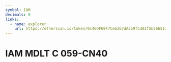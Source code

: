 ```yaml
---
symbol: IAM
decimals: 0
links:
  - name: explorer
    url: https://etherscan.io/token/0x46DF69F7Ceb367dA359fCd02f5b2665133877ef6
---
```


# IAM MDLT C 059-CN40
